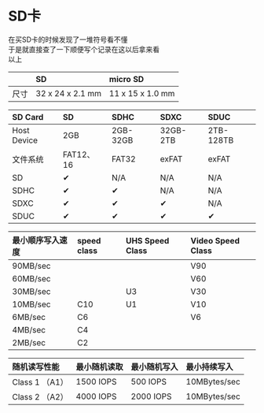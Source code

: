 # SD卡

在买SD卡的时候发现了一堆符号看不懂   
于是就直接查了一下顺便写个记录在这以后拿来看   
以上   

|  | SD | micro SD |
| :--- | :--- | :--- |
| 尺寸 | 32 x 24 x 2.1 mm | 11 x 15 x 1.0 mm |

| SD Card | SD | SDHC | SDXC | SDUC |
| :--- | :--- | :--- | :--- | :--- |
| Host Device | 2GB | 2GB-32GB | 32GB-2TB | 2TB-128TB |
| 文件系统 | FAT12、16 | FAT32 | exFAT | exFAT |
| SD | ✔ | N/A | N/A | N/A |
| SDHC | ✔ | ✔ | N/A | N/A |
| SDXC | ✔ | ✔ | ✔ | N/A |
| SDUC | ✔ | ✔ | ✔ | ✔ |

| 最小顺序写入速度 | speed class | UHS Speed Class | Video Speed Class |
| :--- | :--- | :--- | :--- |
| 90MB/sec |  |  | V90 |
| 60MB/sec |  |  | V60 |
| 30MB/sec |  | U3 | V30 |
| 10MB/sec | C10 | U1 | V10 |
| 6MB/sec | C6 |  | V6 |
| 4MB/sec | C4 |  |  |
| 2MB/sec | C2 |  |  |

| 随机读写性能 | 最小随机读取 | 最小随机写入 | 最小持续写入 |
| :--- | :--- | :--- | :--- |
| Class 1 （A1） | 1500 IOPS | 500 IOPS | 10MBytes/sec |
| Class 2 （A2） | 4000 IOPS | 2000 IOPS | 10MBytes/sec |

